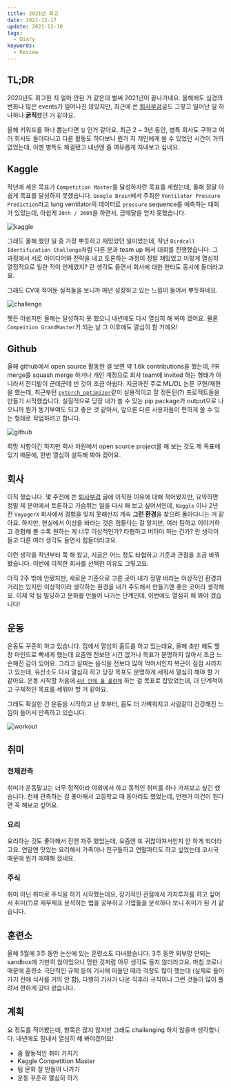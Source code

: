 ```yaml
---
title: 2021년 회고
date: 2021-12-17
update: 2021-12-18
tags:
  - Diary
keywords:
  - Review
---
```


## TL;DR

2020년도 회고한 지 얼마 안된 거 같은데 벌써 2021년이 끝나가네요. 올해에도 심경의 변화나 많은 events가 일어나진 않았지만, 최근에 쓴 [퇴사부검](https://kozistr.tech/%ED%87%B4%EC%82%AC%EB%B6%80%EA%B2%80/)글도 그렇고 일어난 일 하나하나 **굵직**했던 거 같아요.

올해 키워드를 하나 뽑는다면 `일` 인거 같아요. 최근 2 ~ 3년 동안, 병특 회사도 구하고 여러 회사도 돌아다니고 다른 활동도 하다보니 뭔가 저 개인에게 쓸 수 있었던 시간이 거의 없었는데, 이젠 병특도 해결됐고 내년엔 좀 여유롭게 지내보고 싶네요.

## Kaggle

작년에 세운 목표가 `Competition Master`를 달성하자란 목표를 세웠는데, 올해 정말 아쉽게 목표를 달성하지 못했습니다. `Google Brain`에서 주최한 `Ventilator Pressure Prediction`라고 lung ventilator의 데이터로 `pressure` sequence를 예측하는 대회가 있었는데, 아쉽게 `20th / 2605`을 하면서, 금메달을 얻지 못했습니다.

![kaggle](./kaggle.png)

그래도 올해 했던 일 중 가장 뿌듯하고 재밌었던 일이었는데, 작년 `Birdcall Identification Challenge`처럼 다른 분과 team up 해서 대회를 진행했습니다. 그 과정에서 서로 아이디어와 전략을 내고 토론하는 과정이 정말 재밌었고 이렇게 열심히 열정적으로 일한 적이 언제였지? 란 생각도 들면서 회사에 대한 현타도 동시에 들더라고요.

그래도 CV에 적어둔 실적들을 보니까 매년 성장하고 있는 느낌이 들어서 뿌듯하네요.

![challenge](./challenge.png)

쨋든 아쉽지만 올해는 달성하지 못 했으니 내년에도 다시 열심히 해 봐야 겠어요. 물론 `Compeition GrandMaster`가 되는 날 그 이후에도 열심히 할 거에요!

## Github

올해 github에서 open source 활동한 걸 보면 약 1.6k contributions을 했는데, PR merge를 squash merge 하거나 개인 계정으로 회사 team에 invited 하는 형태가 아니라서 잔디밭이 군데군데 빈 것이 조금 아쉽다. 지금까진 주로 ML/DL 논문 구현/재현을 했는데, 최근부턴 [`pytorch_optimizer`](https://github.com/kozistr/pytorch_optimizer)같이 실용적이고 잘 정돈된(?) 프로젝트들을 만들기 시작했습니다. 실질적으로 당장 내가 쓸 수 있는 pip package가 output으로 나오니까 뭔가 동기부여도 되고 좋은 것 같아서, 앞으론 다른 사용자들이 편하게 쓸 수 있는 형태로 작업하려고 합니다.

![github](./github.png)

희망 사항이긴 하지만 회사 차원에서 open source project를 해 보는 것도 제 목표에 있기 때문에, 한번 열심히 설득해 봐야 겠어요.

## 회사

이직 했습니다. 몇 주전에 쓴 [퇴사부검](https://kozistr.tech/%ED%87%B4%EC%82%AC%EB%B6%80%EA%B2%80/) 글에 이직한 이유에 대해 적어봤지만, 요약하면 정말 제 분야에서 토론하고 가슴뛰는 일을 다시 해 보고 싶어서인데, `Kaggle` 이나 2년 전 `VoyagerX` 회사에서 경험을 잊지 못해선지 계속 **그런 환경**을 찾으려 돌아다니는 거 같아요. 하지만, 현실에서 이상을 바라는 것은 힘들다는 걸 알지만, 여러 팀하고 이야기하고 경험해 볼 수록 원하는 게 너무 이상적인가? 타협하고 버텨야 하는 건가? 란 생각이 들고 다른 여러 생각도 들면서 힘들더라고요.

이런 생각을 작년부터 쭉 해 왔고, 지금은 어느 정도 타협하고 기준과 관점을 조금 바꿔봤습니다. 이번에 이직한 회사를 선택한 이유도 그렇고요.

아직 2주 밖에 안됐지만, 새로운 기준으로 고른 곳이 내가 정말 바라는 이상적인 환경과 거리는 있지만 이상적이라 생각하는 환경을 내가 주도해서 만들기엔 좋은 곳이라 생각해요. 이제 막 팀 빌딩하고 문화를 만들어 나가는 단계인데, 이번에도 열심히 해 봐야 겠습니다!

## 운동

운동도 꾸준히 하고 있습니다. 집에서 열심히 홈트를 하고 있는데요, 올해 초만 해도 헬창 마인드로 빡세게 했는데 요즘엔 전보단 시간 없거나 목표가 분명하지 않아서 조금 느슨해진 감이 있어요. 그리고 살찌는 음식을 전보다 많이 먹어서인지 복근이 점점 사라지고 있는데, 유산소도 다시 열심히 하고 당장 목표도 분명하게 세워서 열심히 해야 할 거 같아요. 운동 시작할 처음에 [`4년 안에 풀 플란체`](https://namu.wiki/w/%ED%94%8C%EB%9E%80%EC%B2%B4) 하는 걸 목표로 잡았었는데, 더 단계적이고 구체적인 목표를 세워야 할 거 같아요.

그래도 확실한 건 운동을 시작하고 난 후부터, 몸도 더 가벼워지고 사람같이 건강해진 느낌이 들어서 만족하고 있습니다.

![workout](./workout.png)

## 취미

### 천체관측

취미가 운동말고는 너무 정적이라 야외에서 하고 동적인 취미를 하나 가져보고 싶긴 했습니다. 천체 관측하는 걸 좋아해서 고등학교 때 동아리도 했었는데, 언젠가 여건이 된다면 꼭 해보고 싶어요.

### 요리

요리하는 것도 좋아해서 전엔 자주 했었는데, 요즘엔 또 귀찮아져서인지 안 하게 되더라고요. 연말엔 맛있는 요리해서 가족이나 친구들하고 연말파티도 하고 싶었는데 코시국 때문에 뭔가 애매해 졌네요.

### 주식

취미 아닌 취미로 주식을 하기 시작했는데요, 장기적인 관점에서 가치투자를 하고 싶어서 취미(?)로 재무제표 분석하는 법을 공부하고 기업들을 분석하다 보니 취미가 된 거 같습니다.

## 훈련소

올해 5월에 3주 동안 논산에 있는 훈련소도 다녀왔습니다. 3주 동안 외부망 안되는 sandbox에 가만히 앉아있으니 멍한 것처럼 아무 생각도 들지 않더라고요. 마침 코로나 때문에 훈련소 극단적인 규제 등이 기사에 떠돌던 때라 걱정도 많이 했는데 (실제로 들어가기 전에 식사를 거의 안 함), 다행히 기사가 나온 직후라 규칙이나 그런 것들이 많이 풀려서 편하게 갔다 왔습니다.

## 계획

요 정도를 적어봤는데, 항목은 많지 않지만 그래도 challenging 하지 않을까 생각합니다. 내년에도 힘내서 열심히 해 봐야겠어요!

* 좀 활동적인 취미 가지기
* Kaggle Competition Master
* 팀 문화 잘 만들어 나가기
* 운동 꾸준히 열심히 하기

